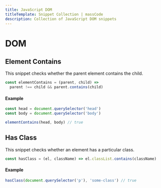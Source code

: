 ```yaml
---
title: JavaScript DOM
titleTemplate: Snippet Collection | massCode
description: Collection of JavaScript DOM snippets
---
```


# DOM

## Element Contains

This snippet checks whether the parent element contains the child.

```js
const elementContains = (parent, child) =>
  parent !== child && parent.contains(child)
```

#### Example

```js
const head = document.querySelector('head')
const body = document.querySelector('body')

elementContains(head, body) // true
```

## Has Class

This snippet checks whether an element has a particular class.

```js
const hasClass = (el, className) => el.classList.contains(className)
```

#### Example

```js
hasClass(document.querySelector('p'), 'some-class') // true
```
